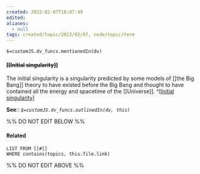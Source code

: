 ```yaml
---
created: 2022-02-07T18:07:49 
edited: 
aliases:
  - null
tags: created/topic/2022/02/07, node/topic/term
---
```

`$=customJS.dv_funcs.mentionedIn(dv)`

#### <s class="topic-title">[[Initial singularity]]</s> 

The initial singularity is a singularity predicted by some models of [[the Big Bang]] theory to have existed before the Big Bang and thought to have contained all the energy and spacetime of the [[Universe]].
^[[Initial singularity](https://en.wikipedia.org/wiki/Initial%20singularity)]

**See**::
*`$=customJS.dv_funcs.outlinedIn(dv, this)`*

%% DO NOT EDIT BELOW %%

#### Related 

```dataview
LIST FROM [[#]]
WHERE contains(topics, this.file.link)
```
%% DO NOT EDIT ABOVE %%

